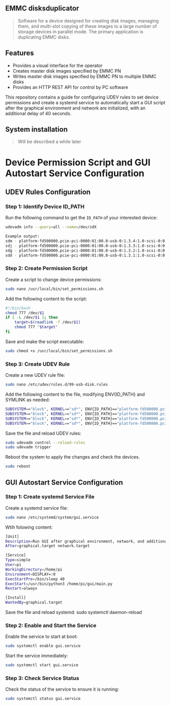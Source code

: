 ## EMMC disksduplicator

> Software for a device designed for creating disk images, managing them, and multi-slot copying of these images to a large number of storage devices in parallel mode. The primary application is duplicating EMMC disks.

## Features
- Provides a visual interface for the operator
- Creates master disk images specified by EMMC PN
- Writes master disk images specified by EMMC PN to multiple EMMC disks
- Provides an HTTP REST API for control by PC software



This repository contains a guide for configuring UDEV rules to set device permissions and create a systemd service to automatically start a GUI script after the graphical environment and network are initialized, with an additional delay of 40 seconds.

## System installation

>Will be described a while later


# Device Permission Script and GUI Autostart Service Configuration
## UDEV Rules Configuration

### Step 1: Identify Device ID_PATH

Run the following command to get the `ID_PATH` of your interested device:

```bash
udevadm info --query=all --name=/dev/sdX

Example output:
sdm - platform-fd500000.pcie-pci-0000:01:00.0-usb-0:1.3.4:1.0-scsi-0:0:0:2
sdj - platform-fd500000.pcie-pci-0000:01:00.0-usb-0:1.3.3:1.0-scsi-0:0:0:2
sdg - platform-fd500000.pcie-pci-0000:01:00.0-usb-0:1.3.2:1.0-scsi-0:0:0:2
sdd - platform-fd500000.pcie-pci-0000:01:00.0-usb-0:1.3.1:1.0-scsi-0:0:0:2
```

### Step 2: Create Permission Script
Create a script to change device permissions:
```bash
sudo nano /usr/local/bin/set_permissions.sh
```

Add the following content to the script:
```bash
#!/bin/bash
chmod 777 /dev/$1
if [ -L /dev/$1 ]; then
    target=$(readlink -f /dev/$1)
    chmod 777 "$target"
fi
```
Save and make the script executable:
```bash
sudo chmod +x /usr/local/bin/set_permissions.sh
```
### Step 3: Create UDEV Rule
Create a new UDEV rule file:
```bash
sudo nano /etc/udev/rules.d/99-usb-disk.rules
```
Add the following content to the file, modifying ENV{ID_PATH} and SYMLINK as needed:
```bash
SUBSYSTEM=="block", KERNEL=="sd*", ENV{ID_PATH}=="platform-fd500000.pcie-pci-0000:01:00.0-usb-0:1.3.4:1.0-scsi-0:0:0:2", SYMLINK+="mmca", MODE="0777"
SUBSYSTEM=="block", KERNEL=="sd*", ENV{ID_PATH}=="platform-fd500000.pcie-pci-0000:01:00.0-usb-0:1.3.3:1.0-scsi-0:0:0:2", SYMLINK+="mmcb", MODE="0777"
SUBSYSTEM=="block", KERNEL=="sd*", ENV{ID_PATH}=="platform-fd500000.pcie-pci-0000:01:00.0-usb-0:1.3.2:1.0-scsi-0:0:0:2", SYMLINK+="mmcc", MODE="0777"
SUBSYSTEM=="block", KERNEL=="sd*", ENV{ID_PATH}=="platform-fd500000.pcie-pci-0000:01:00.0-usb-0:1.3.1:1.0-scsi-0:0:0:2", SYMLINK+="mmcd", MODE="0777"
```
Save the file and reload UDEV rules:
```bash
sudo udevadm control --reload-rules
sudo udevadm trigger
```
Reboot the system to apply the changes and check the devices.
```bash
sudo reboot
```
## GUI Autostart Service Configuration
### Step 1: Create systemd Service File
Create a systemd service file:
```bash
sudo nano /etc/systemd/system/gui.service
```
Wtih folowing content:
```bash
[Unit]
Description=Run GUI after graphical environment, network, and additional 40 seconds delay
After=graphical.target network.target

[Service]
Type=simple
User=pi
WorkingDirectory=/home/pi
Environment=DISPLAY=:0
ExecStartPre=/bin/sleep 40
ExecStart=/usr/bin/python3 /home/pi/gui/main.py
Restart=always

[Install]
WantedBy=graphical.target
```

Save the file and reload systemd:
sudo systemctl daemon-reload

### Step 2: Enable and Start the Service
Enable the service to start at boot:
```bash
sudo systemctl enable gui.service
```
Start the service immediately:
```bash
sudo systemctl start gui.service
```
### Step 3: Check Service Status
Check the status of the service to ensure it is running:
```bash
sudo systemctl status gui.service
```
